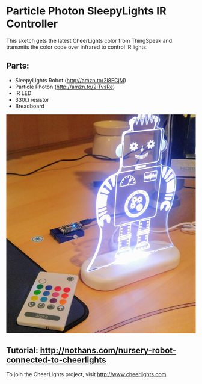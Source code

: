 # Particle Photon SleepyLights IR Controller
This sketch gets the latest CheerLights color from ThingSpeak and transmits the color code over infrared to control IR lights.

## Parts:
* SleepyLights Robot (http://amzn.to/2l8FCjM)
* Particle Photon (http://amzn.to/2lTvsRe)
* IR LED
* 330Ω resistor
* Breadboard
    
![SleepyLights project photo](./Nursery_Robot_IoT.jpg 'SleepyLights nightlight')

## Tutorial: http://nothans.com/nursery-robot-connected-to-cheerlights

To join the CheerLights project, visit http://www.cheerlights.com
